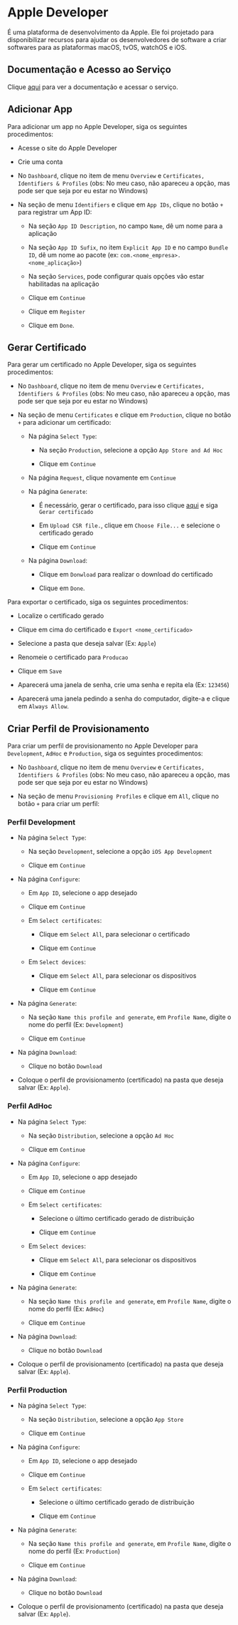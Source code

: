 # Apple Developer

É uma plataforma de desenvolvimento da Apple. Ele foi projetado para disponibilizar recursos para ajudar os desenvolvedores de software a criar softwares para as plataformas macOS, tvOS, watchOS e iOS.

## Documentação e Acesso ao Serviço

Clique [aqui](https://developer.apple.com) para ver a documentação e acessar o serviço.

## Adicionar App

Para adicionar um app no Apple Developer, siga os seguintes procedimentos:

- Acesse o site do Apple Developer

- Crie uma conta

- No `Dashboard`, clique no item de menu `Overview` e `Certificates, Identifiers & Profiles` (obs: No meu caso, não apareceu a opção, mas pode ser que seja por eu estar no Windows)

- Na seção de menu `Identifiers` e clique em `App IDs`, clique no botão `+` para registrar um App ID:

  - Na seção `App ID Description`, no campo `Name`, dê um nome para a aplicação

  - Na seção `App ID Sufix`, no item `Explicit App ID` e no campo `Bundle ID`, dê um nome ao pacote (ex: `com.<nome_empresa>.<nome_aplicação>`)

  - Na seção `Services`, pode configurar quais opções vão estar habilitadas na aplicação

  - Clique em `Continue`

  - Clique em `Register`

  - Clique em `Done`.

## Gerar Certificado

Para gerar um certificado no Apple Developer, siga os seguintes procedimentos:

- No `Dashboard`, clique no item de menu `Overview` e `Certificates, Identifiers & Profiles` (obs: No meu caso, não apareceu a opção, mas pode ser que seja por eu estar no Windows)

- Na seção de menu `Certificates` e clique em `Production`, clique no botão `+` para adicionar um certificado:

  - Na página `Select Type`:

    - Na seção `Production`, selecione a opção `App Store and Ad Hoc`

    - Clique em `Continue`

  - Na página `Request`, clique novamente em `Continue`

  - Na página `Generate`:

    - É necessário, gerar o certificado, para isso clique [aqui](../passwords-managers/keychain-access.md) e siga `Gerar certificado`

    - Em `Upload CSR file.`, clique em `Choose File...` e selecione o certificado gerado

    - Clique em `Continue`

  - Na página `Download`:

    - Clique em `Donwload` para realizar o download do certificado

    - Clique em `Done`.

Para exportar o certificado, siga os seguintes procedimentos:

- Localize o certificado gerado

- Clique em cima do certificado e `Export <nome_certificado>`

- Selecione a pasta que deseja salvar (Ex: `Apple`)

- Renomeie o certificado para `Producao`

- Clique em `Save`

- Aparecerá uma janela de senha, crie uma senha e repita ela (Ex: `123456`)

- Aparecerá uma janela pedindo a senha do computador, digite-a e clique em `Always Allow`.

## Criar Perfil de Provisionamento

Para criar um perfil de provisionamento no Apple Developer para `Development`, `AdHoc` e `Production`, siga os seguintes procedimentos:

- No `Dashboard`, clique no item de menu `Overview` e `Certificates, Identifiers & Profiles` (obs: No meu caso, não apareceu a opção, mas pode ser que seja por eu estar no Windows)

- Na seção de menu `Provisioning Profiles` e clique em `All`, clique no botão `+` para criar um perfil:

### Perfil Development

- Na página `Select Type`:

  - Na seção `Development`, selecione a opção `iOS App Development`

  - Clique em `Continue`

- Na página `Configure`:

  - Em `App ID`, selecione o app desejado

  - Clique em `Continue`

  - Em `Select certificates`:
    
    - Clique em `Select All`, para selecionar o certificado

    - Clique em `Continue`

  - Em `Select devices`:

    - Clique em `Select All`, para selecionar os dispositivos

    - Clique em `Continue`

- Na página `Generate`:

  - Na seção `Name this profile and generate`, em `Profile Name`, digite o nome do perfil (Ex: `Development`)

  - Clique em `Continue`

- Na página `Download`:

  - Clique no botão `Download`

- Coloque o perfil de provisionamento (certificado) na pasta que deseja salvar (Ex: `Apple`).

### Perfil AdHoc

- Na página `Select Type`:

  - Na seção `Distribution`, selecione a opção `Ad Hoc`

  - Clique em `Continue`

- Na página `Configure`:

  - Em `App ID`, selecione o app desejado

  - Clique em `Continue`

  - Em `Select certificates`:
    
    - Selecione o último certificado gerado de distribuição

    - Clique em `Continue`

  - Em `Select devices`:

    - Clique em `Select All`, para selecionar os dispositivos

    - Clique em `Continue`

- Na página `Generate`:

  - Na seção `Name this profile and generate`, em `Profile Name`, digite o nome do perfil (Ex: `AdHoc`)

  - Clique em `Continue`

- Na página `Download`:

  - Clique no botão `Download`

- Coloque o perfil de provisionamento (certificado) na pasta que deseja salvar (Ex: `Apple`).

### Perfil Production

- Na página `Select Type`:

  - Na seção `Distribution`, selecione a opção `App Store`

  - Clique em `Continue`

- Na página `Configure`:

  - Em `App ID`, selecione o app desejado

  - Clique em `Continue`

  - Em `Select certificates`:
    
    - Selecione o último certificado gerado de distribuição

    - Clique em `Continue`

- Na página `Generate`:

  - Na seção `Name this profile and generate`, em `Profile Name`, digite o nome do perfil (Ex: `Production`)

  - Clique em `Continue`

- Na página `Download`:

  - Clique no botão `Download`

- Coloque o perfil de provisionamento (certificado) na pasta que deseja salvar (Ex: `Apple`).